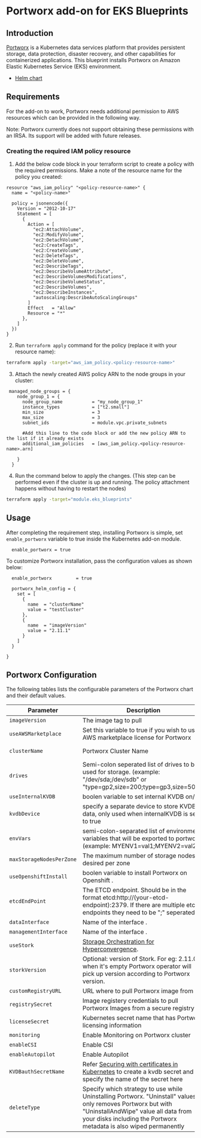 # Portworx add-on for EKS Blueprints

## Introduction

[Portworx](https://portworx.com/) is a Kubernetes data services platform that provides persistent storage, data protection, disaster recovery, and other capabilities for containerized applications. This blueprint installs Portworx on Amazon Elastic Kubernetes Service (EKS) environment.

- [Helm chart](https://github.com/portworx/helm)

## Requirements

For the add-on to work, Portworx needs additional permission to AWS resources which can be provided in the following way.

Note: Portworx currently does not support obtaining these permissions with an IRSA. Its support will be added with future releases.

### Creating the required IAM policy resource

1. Add the below code block in your terraform script to create a policy with the required permissions. Make a note of the resource name for the policy you created:

```
resource "aws_iam_policy" "<policy-resource-name>" {
  name = "<policy-name>"

  policy = jsonencode({
    Version = "2012-10-17"
    Statement = [
      {
        Action = [
          "ec2:AttachVolume",
          "ec2:ModifyVolume",
          "ec2:DetachVolume",
          "ec2:CreateTags",
          "ec2:CreateVolume",
          "ec2:DeleteTags",
          "ec2:DeleteVolume",
          "ec2:DescribeTags",
          "ec2:DescribeVolumeAttribute",
          "ec2:DescribeVolumesModifications",
          "ec2:DescribeVolumeStatus",
          "ec2:DescribeVolumes",
          "ec2:DescribeInstances",
          "autoscaling:DescribeAutoScalingGroups"
        ]
        Effect   = "Allow"
        Resource = "*"
      },
    ]
  })
}
```

2. Run `terraform apply` command for the policy (replace it with your resource name):

```bash
terraform apply -target="aws_iam_policy.<policy-resource-name>"
```
3. Attach the newly created AWS policy ARN to the node groups in your cluster:

```
 managed_node_groups = {
    node_group_1 = {
      node_group_name           = "my_node_group_1"
      instance_types            = ["t2.small"]
      min_size                  = 3
      max_size                  = 3
      subnet_ids                = module.vpc.private_subnets

      #Add this line to the code block or add the new policy ARN to the list if it already exists
      additional_iam_policies   = [aws_iam_policy.<policy-resource-name>.arn]

    }
  }
```
4. Run the command below to apply the changes. (This step can be performed even if the cluster is up and running. The policy attachment happens without having to restart the nodes)
```bash
terraform apply -target="module.eks_blueprints"
```


## Usage

After completing the requirement step, installing Portworx is simple, set ```enable_portworx``` variable to true inside the Kubernetes add-on module.

```
  enable_portworx = true
```

To customize Portworx installation, pass the configuration values as shown below:

```
  enable_portworx         = true

  portworx_helm_config = {
    set = [
      {
        name  = "clusterName"
        value = "testCluster"
      },
      {
        name  = "imageVersion"
        value = "2.11.1"
      }
    ]
  }

}
```

## Portworx Configuration

The following tables lists the configurable parameters of the Portworx chart and their default values.

| Parameter | Description | Default |
|-----------|-------------| --------|
| `imageVersion` | The image tag to pull | "2.11.0" |
| `useAWSMarketplace` | Set this variable to true if you wish to use AWS marketplace license for Portworx | "false" |
| `clusterName` | Portworx Cluster Name| portworx-\<random_string\> |
| `drives` | Semi-colon seperated list of drives to be used for storage. (example: "/dev/sda;/dev/sdb" or "type=gp2,size=200;type=gp3,size=500")  |  "type=gp2,size=200"|
| `useInternalKVDB` | boolen variable to set internal KVDB on/off | true |
| `kvdbDevice` | specify a separate device to store KVDB data, only used when internalKVDB is set to true | type=gp2,size=150 |
| `envVars` | semi-colon-separated list of environment variables that will be exported to portworx. (example: MYENV1=val1;MYENV2=val2) | "" |
| `maxStorageNodesPerZone` | The maximum number of storage nodes desired per zone| 3 |
| `useOpenshiftInstall` | boolen variable to install Portworx on Openshift .| false |
| `etcdEndPoint` | The ETCD endpoint. Should be in the format etcd:http://(your-etcd-endpoint):2379. If there are multiple etcd endpoints they need to be ";" seperated. | "" |
| `dataInterface` | Name of the interface <ethX>.| none |
| `managementInterface` |  Name of the interface <ethX>.| none |
| `useStork` | [Storage Orchestration for Hyperconvergence](https://github.com/libopenstorage/stork).| true  |
| `storkVersion` | Optional: version of Stork. For eg: 2.11.0, when it's empty Portworx operator will pick up version according to Portworx version. | "2.11.0" |
| `customRegistryURL` | URL where to pull Portworx image from | ""  |
| `registrySecret` | Image registery credentials to pull Portworx Images from a secure registry | "" |
| `licenseSecret` | Kubernetes secret name that has Portworx licensing information | ""  |
| `monitoring` | Enable Monitoring on Portworx cluster | false  |
| `enableCSI` | Enable CSI | false  |
| `enableAutopilot` | Enable Autopilot | false  |
| `KVDBauthSecretName` | Refer [Securing with certificates in Kubernetes](https://docs.portworx.com/operations/etcd/#securing-with-certificates-in-kubernetes) to  create a kvdb secret and specify the name of the secret here| none |
| `deleteType` | Specify which strategy to use while Uninstalling Portworx. "Uninstall" values only removes Portworx but with "UninstallAndWipe" value all data from your disks including the Portworx metadata is also wiped permanently | UninstallAndWipe |
